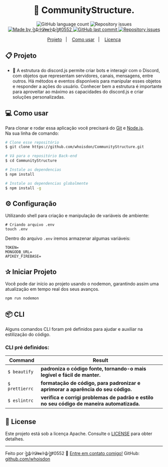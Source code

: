 <h1 align="center"> 
	🔐 CommunityStructure.
</h1>
<p align="center">
  <img alt="GitHub language count" src="https://img.shields.io/github/languages/count/whoisdon/CommunityStructure?color=%2304D361">
	
  <img alt="Repository issues" src="https://img.shields.io/github/languages/top/whoisdon/CommunityStructure">	
	
  <a href="https://discord.gg/3Cps7AuNQ6">
    <img alt="Made by ঔৣ☬✞𝓓𝖔𝖓✞☬ঔৣ#0552" src="https://img.shields.io/badge/made%20by-whoisdon-%2304D361">
  </a>

  <a href="https://github.com/whoisdon/APIExpress/commits/master">
    <img alt="GitHub last commit" src="https://img.shields.io/github/last-commit/whoisdon/CommunityStructure">
  </a>

  <a href="https://github.com/whoisdon/APIExpress/issues">
    <img alt="Repository issues" src="https://img.shields.io/github/issues/whoisdon/CommunityStructure">
  </a>
</p>


<p align="center">
  <a href="#-projeto">Projeto</a>&nbsp;&nbsp;&nbsp;|&nbsp;&nbsp;&nbsp;
  <a href="#-como-usar">Como usar</a>&nbsp;&nbsp;&nbsp;|&nbsp;&nbsp;&nbsp;
  <a href="#-license">Licença</a>
</p>

## 📋 Projeto

* 🔐 A estrutura do discord.js permite criar bots e interagir com o Discord, com objetos que representam servidores, canais, mensagens, entre outros. Há métodos e eventos disponíveis para manipular esses objetos e responder a ações do usuário. Conhecer bem a estrutura é importante para aproveitar ao máximo as capacidades do discord.js e criar soluções personalizadas. <br>

## 💻 Como usar

Para clonar e rodar essa aplicação você precisará do [Git](https://git-scm.com) e [Node.js](https://nodejs.org/en/download/). 
<br>
Na sua linha de comando:

```bash
# Clone esse repositório
$ git clone https://github.com/whoisdon/CommunityStructure.git
```
```bash
# Vá para o repositório Back-end
$ cd CommunityStructure
```
```bash
# Instale as dependencias
$ npm install
```
```bash
# Instale as dependencias globalmente  
$ npm install -g
```

## ⚙️ Configuração

Utilizando shell para criação e manipulação de variáveis de ambiente:
```shell
# Criando arquivo .env
touch .env
```
Dentro do arquivo `.env` iremos armazenar algumas variáveis:
```
TOKEN=
MONGODB_URL=
APIKEY_FIREBASE=
```

## ✰ Iniciar Projeto

Você pode dar início ao projeto usando o nodemon, garantindo assim uma atualização em tempo real dos seus avanços.
```bash
npm run nodemon
```

## 📦 CLI

Alguns comandos CLI foram pré definidos para ajudar e auxiliar na estilização do código.
### CLI pré definidos:

| Command             |  Result              |
| ------------------- | -------------------- |
| `$ beautify`        | **padroniza o código fonte, tornando-o mais legível e fácil de manter.**                   |
| `$ prettierrc`      | **formatação de código, para padronizar e aprimorar a aparência do seu código.**           |
| `$ eslintrc`        | **verifica e corrigi problemas de padrão e estilo no seu código de maneira automatizada.** |

###

## 📝 License

Este projeto está sob a licença Apache. Consulte o [LICENSE](LICENSE) para obter detalhes.

---

Feito por ঔৣ☬✞𝓓𝖔𝖓✞☬ঔৣ#0552 :wave: [Entre em contato comigo!](https://discord.com/users/828677274659586068)
GitHub: [github.com/whoisdon](https://github.com/whoisdon) &nbsp;
